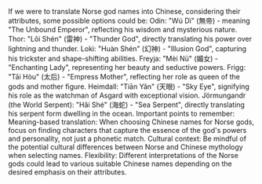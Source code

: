If we were to translate Norse god names into Chinese, considering their attributes, some possible options could be:
Odin:
"Wú Dì" (無帝) - meaning "The Unbound Emperor", reflecting his wisdom and mysterious nature.
Thor:
"Lôi Shén" (雷神) - "Thunder God", directly translating his power over lightning and thunder.
Loki:
"Huàn Shén" (幻神) - "Illusion God", capturing his trickster and shape-shifting abilities.
Freyja:
"Mèi Nü" (媚女) - "Enchanting Lady", representing her beauty and seductive powers.
Frigg:
"Tāi Hòu" (太后) - "Empress Mother", reflecting her role as queen of the gods and mother figure.
Heimdall:
"Tiān Yǎn" (天眼) - "Sky Eye", signifying his role as the watchman of Asgard with exceptional vision.
Jörmungandr (the World Serpent):
"Hǎi Shé" (海蛇) - "Sea Serpent", directly translating his serpent form dwelling in the ocean.
Important points to remember:
Meaning-based translation:
When choosing Chinese names for Norse gods, focus on finding characters that capture the essence of the god's powers and personality, not just a phonetic match.
Cultural context:
Be mindful of the potential cultural differences between Norse and Chinese mythology when selecting names.
Flexibility:
Different interpretations of the Norse gods could lead to various suitable Chinese names depending on the desired emphasis on their attributes.